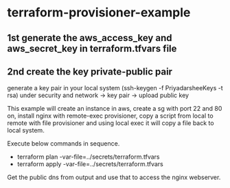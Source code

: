 # terraform-provisioner-example

## 1st generate the aws_access_key and aws_secret_key  in terraform.tfvars file
## 2nd create the key private-public pair 
  generate a key pair in your local system (ssh-keygen -f PriyadarsheeKeys -t rsa)
  under security and network -> key pair -> upload public key 

This example will create an instance in aws, create a sg with port 22 and 80 on, install nginx with remote-exec provisioner, copy a script from local to remote with file provisioner and using local exec it will copy a file back to local system.



Execute below commands in sequence.

* terraform plan -var-file=../secrets/terraform.tfvars 
* terraform apply -var-file=../secrets/terraform.tfvars

Get the public dns from output and use that to access the nginx webserver.
